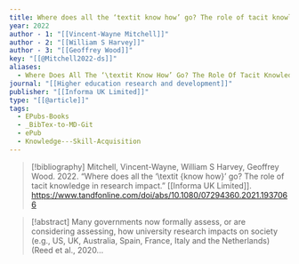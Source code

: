 ```yaml
---
title: Where does all the ‘textit know how’ go? The role of tacit knowledge in research impact
year: 2022
author - 1: "[[Vincent-Wayne Mitchell]]"
author - 2: "[[William S Harvey]]"
author - 3: "[[Geoffrey Wood]]"
key: "[[@Mitchell2022-ds]]"
aliases:
  - Where Does All The ‘\textit Know How’ Go? The Role Of Tacit Knowledge In Research Impact
journal: "[[Higher education research and development]]"
publisher: "[[Informa UK Limited]]"
type: "[[@article]]"
tags:
  - EPubs-Books
  - _BibTex-to-MD-Git
  - ePub
  - Knowledge---Skill-Acquisition
---
```


> [!bibliography]
> Mitchell, Vincent-Wayne, William S Harvey, Geoffrey Wood. 2022. “Where does all the ‘\textit {know how}’ go? The role of tacit knowledge in research impact.” [[Informa UK Limited]]. https://www.tandfonline.com/doi/abs/10.1080/07294360.2021.1937066

> [!abstract]
> Many governments now formally assess, or are considering assessing, how university research impacts on society (e.g., US, UK, Australia, Spain, France, Italy and the Netherlands) (Reed et al., 2020...